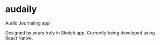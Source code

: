# audaily
Audio Journaling app

Designed by yours truly in Sketch.app. Currently being developed using React Native.
